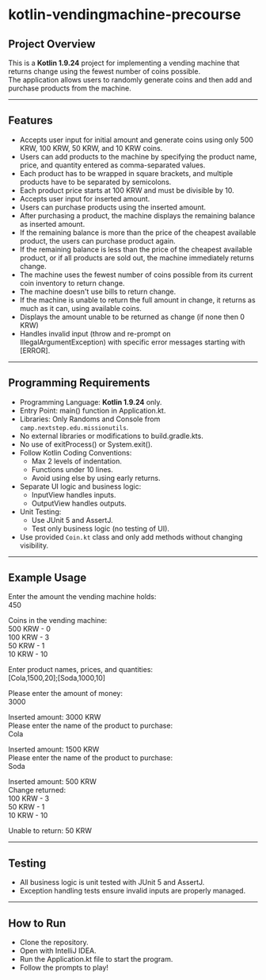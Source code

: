 # kotlin-vendingmachine-precourse

## Project Overview

This is a **Kotlin 1.9.24** project for implementing a vending machine that returns change using the fewest number of coins possible. <br>
The application allows users to randomly generate coins and then add and purchase products from the machine.

---

## Features

- Accepts user input for initial amount and generate coins using only 500 KRW, 100 KRW, 50 KRW, and 10 KRW coins.
- Users can add products to the machine by specifying the product name, price, and quantity entered as comma-separated values.
- Each product has to be wrapped in square brackets, and multiple products have to be separated by semicolons.
- Each product price starts at 100 KRW and must be divisible by 10.
- Accepts user input for inserted amount.
- Users can purchase products using the inserted amount.
- After purchasing a product, the machine displays the remaining balance as inserted amount.
- If the remaining balance is more than the price of the cheapest available product, the users can purchase product again.
- If the remaining balance is less than the price of the cheapest available product, or if all products are sold out, the machine immediately returns change.
- The machine uses the fewest number of coins possible from its current coin inventory to return change.
- The machine doesn't use bills to return change. 
- If the machine is unable to return the full amount in change, it returns as much as it can, using available coins.
- Displays the amount unable to be returned as change (if none then 0 KRW)
- Handles invalid input (throw and re-prompt on IllegalArgumentException) with specific error messages starting with [ERROR].

---

## Programming Requirements

- Programming Language: **Kotlin 1.9.24** only. 
- Entry Point: main() function in Application.kt.
- Libraries: Only Randoms and Console from `camp.nextstep.edu.missionutils`.
- No external libraries or modifications to build.gradle.kts.
- No use of exitProcess() or System.exit().
- Follow Kotlin Coding Conventions: <br>
    - Max 2 levels of indentation.
    - Functions under 10 lines.
    - Avoid using else by using early returns.
- Separate UI logic and business logic: <br>
    - InputView handles inputs.
    - OutputView handles outputs.
- Unit Testing: <br>
  - Use JUnit 5 and AssertJ.
  - Test only business logic (no testing of UI).
- Use provided `Coin.kt` class and only add methods without changing visibility.

---

## Example Usage 

Enter the amount the vending machine holds: <br>
450

Coins in the vending machine: <br>
500 KRW - 0 <br>
100 KRW - 3 <br>
50 KRW - 1 <br>
10 KRW - 10 <br>

Enter product names, prices, and quantities: <br>
[Cola,1500,20];[Soda,1000,10]

Please enter the amount of money: <br>
3000

Inserted amount: 3000 KRW <br>
Please enter the name of the product to purchase: <br>
Cola

Inserted amount: 1500 KRW <br>
Please enter the name of the product to purchase: <br>
Soda

Inserted amount: 500 KRW <br>
Change returned: <br>
100 KRW - 3 <br>
50 KRW - 1 <br>
10 KRW - 10 <br>

Unable to return: 50 KRW

---

## Testing

- All business logic is unit tested with JUnit 5 and AssertJ.
- Exception handling tests ensure invalid inputs are properly managed.

---

## How to Run

- Clone the repository.
- Open with IntelliJ IDEA.
- Run the Application.kt file to start the program.
- Follow the prompts to play!


